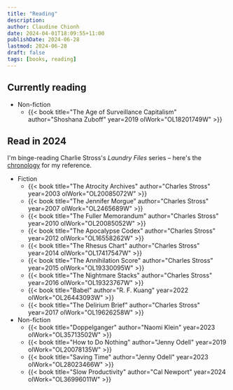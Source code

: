 ```yaml
---
title: "Reading"
description:
author: Claudine Chionh
date: 2024-04-01T18:09:55+11:00
publishDate: 2024-06-28
lastmod: 2024-06-28
draft: false
tags: [books, reading]
---
```


## Currently reading

* Non-fiction
    * {{< book title="The Age of Surveillance Capitalism" author="Shoshana Zuboff" year=2019 olWork="OL18201749W" >}}

## Read in 2024

I'm binge-reading Charlie Stross's *Laundry Files* series – here's the [chronology](https://www.antipope.org/charlie/blog-static/2020/10/the-laundry-files-an-updated-c.html) for my reference.

* Fiction
    * {{< book title="The Atrocity Archives" author="Charles Stross" year=2003 olWork="OL20085072W" >}}
    * {{< book title="The Jennifer Morgue" author="Charles Stross" year=2007 olWork="OL2465689W" >}}
    * {{< book title="The Fuller Memorandum" author="Charles Stross" year=2010 olWork="OL20085052W" >}}
    * {{< book title="The Apocalypse Codex" author="Charles Stross" year=2012 olWork="OL16558262W" >}}
    * {{< book title="The Rhesus Chart" author="Charles Stross" year=2014 olWork="OL17417547W" >}}
    * {{< book title="The Annihilation Score" author="Charles Stross" year=2015 olWork="OL19330095W" >}}
    * {{< book title="The Nightmare Stacks" author="Charles Stross" year=2016 olWork="OL19323767W" >}}
    * {{< book title="Babel" author="R. F. Kuang" year=2022 olWork="OL26443093W" >}}
    * {{< book title="The Delirium Brief" author="Charles Stross" year=2017 olWork="OL19626258W" >}}
* Non-fiction
    * {{< book title="Doppelganger" author="Naomi Klein" year=2023 olWork="OL35713502W" >}}
    * {{< book title="How to Do Nothing" author="Jenny Odell" year=2019 olWork="OL20078135W" >}}
    * {{< book title="Saving Time" author="Jenny Odell" year=2023 olWork="OL28023466W" >}}
    * {{< book title="Slow Productivity" author="Cal Newport" year=2024 olWork="OL36996011W" >}}

<!-- :vim set textwidth=0: -->

